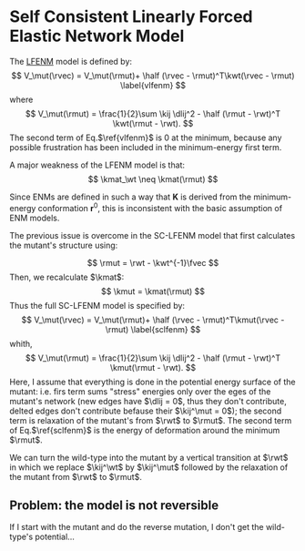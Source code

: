 # Self Consistent Linearly Forced Elastic Network Model

$$
\newcommand{\rvec}{\mathbf{r}}
\newcommand{\wt}{\texttt{wt}}
\newcommand{\mut}{\texttt{mut}}
\newcommand{\rwt}{\rvec^0_\wt}
\newcommand{\rmut}{\rvec^0_\mut}
\newcommand{\kmat}{\mathbf{K}}
\newcommand{\kwt}{\kmat_\wt}
\newcommand{\kmut}{\kmat_\mut}
\newcommand{\kij}{k_{ij}}
\newcommand{\fvec}{\mathbf{f}}
\newcommand{\dij}{d_{ij}}
\newcommand{\lij}{l_{ij}}
\newcommand{\dlij}{\delta l_{ij}}
\newcommand{\half}{\frac{1}{2}}
$$

The [LFENM](lfenm.md) model is defined by:
$$
V_\mut(\rvec) = V_\mut(\rmut)+ \half (\rvec - \rmut)^T\kwt(\rvec - \rmut) \label{vlfenm}
$$
where
$$
V_\mut(\rmut) = \frac{1}{2}\sum \kij \dlij^2 - \half (\rmut - \rwt)^T \kwt(\rmut - \rwt).
$$
The second term of Eq.$\ref{vlfenm}$ is $0$ at the minimum, because any possible frustration has been included in the minimum-energy first term.

A major weakness of the LFENM model is that: 
$$
\kmat_\wt \neq \kmat(\rmut)
$$

Since ENMs are defined in such a way that $\mathbf{K}$ is derived from the minimum-energy conformation $\mathbf{r}^0$, this is inconsistent with the basic assumption of ENM models. 

The previous issue is overcome in the SC-LFENM model that first calculates the mutant's structure using:


$$
\rmut = \rwt - \kwt^{-1}\fvec
$$
Then, we recalculate $\kmat$:
$$
\kmut = \kmat(\rmut)
$$
Thus the full SC-LFENM model is specified by:
$$
V_\mut(\rvec) = V_\mut(\rmut)+ \half (\rvec - \rmut)^T\kmut(\rvec - \rmut) \label{sclfenm}
$$
whith,
$$
V_\mut(\rmut) = \frac{1}{2}\sum \kij \dlij^2 - \half (\rmut - \rwt)^T \kmut(\rmut - \rwt).
$$
Here, I assume that everything is done in the potential energy surface of the mutant: i.e. firs term sums "stress" energies only over the eges of the mutant's network (new edges have $\dlij = 0$, thus they don't contribute, delted edges don't contribute befause their $\kij^\mut = 0$); the second term is relaxation of the mutant's from $\rwt$ to $\rmut$. The second term of Eq.$\ref{sclfenm}$ is the energy of deformation around the minimum $\rmut$. 

We can turn the wild-type into the mutant by a vertical transition at $\rwt$ in which we replace $\kij^\wt$ by $\kij^\mut$ followed by the relaxation of the mutant from $\rwt$ to $\rmut$. 



## Problem: the model is not reversible

If I start with the mutant and do the reverse mutation, I don't get the wild-type's potential... 